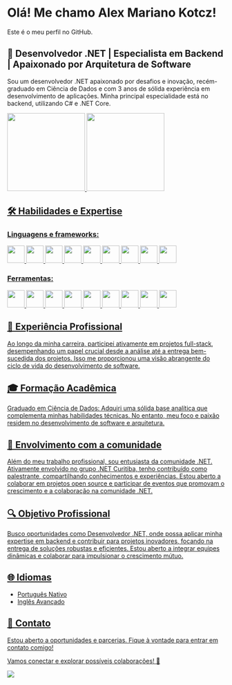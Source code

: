# Olá! Me chamo Alex Mariano Kotcz!
Este é o meu perfil no GitHub.

## 🚀 Desenvolvedor .NET | Especialista em Backend | Apaixonado por Arquitetura de Software
 Sou um desenvolvedor .NET apaixonado por desafios e inovação, recém-graduado em Ciência de Dados e com 3 anos de sólida experiência em desenvolvimento de aplicações. Minha principal especialidade está no backend, utilizando C# e .NET Core.

<div>
<a href="https://github.com/alexmkotcz">
<img loading="lazy" height="180em" src="https://github-readme-stats.vercel.app/api/top-langs/?username=alexmkotcz&layout=compact&langs_count=7&theme=dracula"/>
<img loading="lazy" height="180em" src="https://github-readme-stats.vercel.app/api?username=alexmkotcz&show_icons=true&theme=dracula&include_all_commits=true&count_private=true"/>
</div>

## 🛠️ Habilidades e Expertise


### Linguagens e frameworks:
<img loading="lazy" src="https://cdn.jsdelivr.net/gh/devicons/devicon@latest/icons/csharp/csharp-original.svg" width="40" height="40"/> <img loading="lazy" src="https://cdn.jsdelivr.net/gh/devicons/devicon@latest/icons/dotnetcore/dotnetcore-original.svg" width="40" height="40"/> <img loading="lazy" src="https://cdn.jsdelivr.net/gh/devicons/devicon@latest/icons/postgresql/postgresql-original.svg" width="40" height="40"/>  <img loading="lazy" src="https://cdn.jsdelivr.net/gh/devicons/devicon@latest/icons/microsoftsqlserver/microsoftsqlserver-plain-wordmark.svg" width="40" height="40"/>  <img loading="lazy" src="https://cdn.jsdelivr.net/gh/devicons/devicon@latest/icons/blazor/blazor-original.svg" width="40" height="40"/>  <img loading="lazy" src="https://cdn.jsdelivr.net/gh/devicons/devicon@latest/icons/html5/html5-original.svg" width="40" height="40"/> <img loading="lazy" src="https://cdn.jsdelivr.net/gh/devicons/devicon@latest/icons/javascript/javascript-original.svg" width="40" height="40"/> <img loading="lazy" src="https://cdn.jsdelivr.net/gh/devicons/devicon@latest/icons/bootstrap/bootstrap-original-wordmark.svg" width="40" height="40"/> <img loading="lazy" src="https://cdn.jsdelivr.net/gh/devicons/devicon@latest/icons/python/python-original.svg" width="40" height="40"/> 
### Ferramentas:
<img loading="lazy" src="https://cdn.jsdelivr.net/gh/devicons/devicon@latest/icons/git/git-original.svg" width="40" height="40"/> <img loading="lazy" src="https://cdn.jsdelivr.net/gh/devicons/devicon@latest/icons/visualstudio/visualstudio-original.svg" width="40" height="40"/> <img loading="lazy" src="https://cdn.jsdelivr.net/gh/devicons/devicon@latest/icons/vscode/vscode-original.svg" width="40" height="40"/> <img loading="lazy" src="https://cdn.jsdelivr.net/gh/devicons/devicon@latest/icons/amazonwebservices/amazonwebservices-original-wordmark.svg" width="40" height="40"/> <img loading="lazy" src="https://cdn.jsdelivr.net/gh/devicons/devicon@latest/icons/azure/azure-original.svg" width="40" height="40"/>  <img loading="lazy" src="https://cdn.jsdelivr.net/gh/devicons/devicon@latest/icons/azuredevops/azuredevops-original.svg" width="40" height="40"/>  <img loading="lazy" src="https://cdn.jsdelivr.net/gh/devicons/devicon@latest/icons/rabbitmq/rabbitmq-original.svg" width="40" height="40"/> <img loading="lazy" src="https://cdn.jsdelivr.net/gh/devicons/devicon@latest/icons/docker/docker-plain-wordmark.svg" width="40" height="40"/> <img loading="lazy" src="https://cdn.jsdelivr.net/gh/devicons/devicon@latest/icons/kubernetes/kubernetes-original.svg" width="40" height="40"/>


## 💼 Experiência Profissional
Ao longo da minha carreira, participei ativamente em projetos full-stack, desempenhando um papel crucial desde a análise até a entrega bem-sucedida dos projetos. Isso me proporcionou uma visão abrangente do ciclo de vida do desenvolvimento de software.

## 🎓 Formação Acadêmica
Graduado em Ciência de Dados: Adquiri uma sólida base analítica que complementa minhas habilidades técnicas. No entanto, meu foco e paixão residem no desenvolvimento de software e arquitetura.

## 👥 Envolvimento com a comunidade
Além do meu trabalho profissional, sou entusiasta da comunidade .NET. Ativamente envolvido no grupo .NET Curitiba, tenho contribuído como palestrante, compartilhando conhecimentos e experiências. Estou aberto a colaborar em projetos open source e participar de eventos que promovam o crescimento e a colaboração na comunidade .NET.

## 🔍 Objetivo Profissional
Busco oportunidades como Desenvolvedor .NET, onde possa aplicar minha expertise em backend e contribuir para projetos inovadores, focando na entrega de soluções robustas e eficientes. Estou aberto a integrar equipes dinâmicas e colaborar para impulsionar o crescimento mútuo.

## 🌐 Idiomas
- Português Nativo
- Inglês Avançado

## 📧 Contato
Estou aberto a oportunidades e parcerias. Fique à vontade para entrar em contato comigo!

Vamos conectar e explorar possíveis colaborações! 👋

<div>
<a href="https://www.linkedin.com/in/alexmkotcz" target="_blank"><img loading="lazy" src="https://img.shields.io/badge/-LinkedIn-%230077B5?style=for-the-badge&logo=linkedin&logoColor=white" target="_blank"></a>   
</div>
